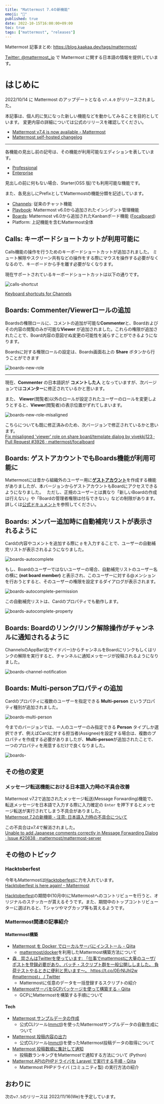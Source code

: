 ```yaml
---
title: "Mattermost 7.4の新機能"
emoji: "🎉"
published: true
date: 2022-10-15T16:00:00+09:00
toc: true
tags: ["mattermost", "releases"]
---
```


Mattermost 記事まとめ: https://blog.kaakaa.dev/tags/mattermost/

[Twitter: @mattermost_jp](https://twitter.com/mattermost_jp) で Mattermost に関する日本語の情報を提供しています。

# はじめに

2022/10/14 に Mattermost のアップデートとなる `v7.4.0` がリリースされました。

本記事は、個人的に気になった新しい機能などを動かしてみることを目的としています。
変更内容の詳細については公式のリリースを確認してください。

- [Mattermost v7\.4 is now available \- Mattermost](https://mattermost.com/blog/mattermost-v7-4-is-now-available/)
- [Mattermost self\-hosted changelog](https://docs.mattermost.com/install/self-managed-changelog.html#release-v7-4-feature-release)

---

各機能の見出し前の記号は、その機能が利用可能なエディションを表しています。

- [Professional](https://mattermost.com/pricing/)
- [Enterprise](https://mattermost.com/pricing/)

見出しの前に何もない場合、Starter(OSS 版)でも利用可能な機能です。

また、各見出しにPrefixとしてMattermostの機能分類を記述しています。

- [Channels](https://docs.mattermost.com/guides/channels.html): 従来のチャット機能
- [Playbook](https://docs.mattermost.com/guides/playbooks.html): Mattermost v6.0から追加されたインシデント管理機能
- [Boards](https://docs.mattermost.com/guides/boards.html): Mattermost v6.0から追加されたKanbanボード機能 ([Focalboard](https://www.focalboard.com/))
- Platform: 上記機能を含むMattermost全体

## Calls: キーボードショートカットが利用可能に

Calls機能の操作を行うためのキーボードショートカットが追加されました。
ミュート解除やスクリーン共有などの操作をする際にマウスを操作する必要がなくなるので、キーボードから手を離す必要がなくなります。

現在サポートされているキーボードショートカットは以下の通りです。

![calls-shortcut](https://blog.kaakaa.dev/images/posts/mattermost/releases-7.4/calls-shortcut.png)

[Keyboard shortcuts for Channels](https://docs.mattermost.com/channels/keyboard-shortcuts-for-channels.html#calls-shortcuts)

## Boards: Commenter/Viewerロールの追加

Boardsの権限ロールに、コメントの追加が可能な**Commenter**と、Boardおよびその内容の閲覧のみが可能な**Viewer** が追加されました。これらの権限が追加されたことで、Board内容の意図せぬ変更の可能性を減らすことができるようになります。

Boardsに対する権限ロールの設定は、Boards画面右上の **Share** ボタンから行うことができます

![boards-new-role](https://blog.kaakaa.dev/images/posts/mattermost/releases-7.4/boards-new-role.png)

---

現在、**Commenter** の日本語訳が **コメントした人** となっていますが、次バージョンでは**コメンター**に修正されているかと思います。

また、 **Viewer**(閲覧者)以外のロールが設定されたユーザーのロールを変更しようとすると、**Viewer**(閲覧者)の表示位置がずれてしまいます。

![boards-new-role-misaligned](https://blog.kaakaa.dev/images/posts/mattermost/releases-7.4/boards-new-role-misaligned.png)

こちらについても既に修正済みのため、次バージョンで修正されているかと思います。  
[Fix misaligned 'viewer' role on share board/template dialog by vivekkj123 · Pull Request \#3926 · mattermost/focalboard](https://github.com/mattermost/focalboard/pull/3926)


<!-- 
## Boards: Minimum default board roles
(新しい機能の話でなくユースケースの話であり、説明しようとすると複雑になり混乱を与えそうなので割愛)
-->

## Boards: ゲストアカウントでもBoards機能が利用可能に

Mattermostには昔から組織外のユーザー用に[**ゲストアカウント**](https://docs.mattermost.com/onboard/guest-accounts.html)を作成する機能がありましたが、本バージョンからゲストアカウントもBoardにアクセスできるようになりました。　 
ただし、正規のユーザーとは異なり「新しいBoardの作成は行えない」や「Boardの管理者権限は付与できない」などの制限があります。詳しくは[公式ドキュメント](https://docs.mattermost.com/boards/share-and-collaborate.html#guest-accounts)を参照してください。

## Boards: メンバー追加時に自動補完リストが表示されるように

Cardの内容やコメントを追加する際に `@` を入力することで、ユーザーの自動補完リストが表示されるようになりました。  

![boards-autocomplete](https://blog.kaakaa.dev/images/posts/mattermost/releases-7.4/boards-autocomplete.png)

もし、Boardのユーザーではないユーザーの場合、自動補完リストのユーザー名の横に **(not board member)** と表示され、このユーザーに対する@メンションを行おうとすると、そのユーザーの権限を設定するダイアログが表示されます。

![boards-autocomplete-permission](https://blog.kaakaa.dev/images/posts/mattermost/releases-7.4/boards-autocomplete-permission.png)

この自動補完リストは、Cardのプロパティでも動作します。

![boards-autocomplete-property](https://blog.kaakaa.dev/images/posts/mattermost/releases-7.4/boards-autocomplete-property.png)

## Boards: Boardのリンク/リンク解除操作がチャンネルに通知されるように

ChannelsのAppBar(右サイドバー)からチャンネルをBoardにリンクもしくはリンクの解除を実行すると、チャンネルに通知メッセージが投稿されるようになりました。

![boards-channel-notification](https://blog.kaakaa.dev/images/posts/mattermost/releases-7.4/boards-channel-notification.png)

## Boards: Multi-personプロパティの追加

Cardのプロパティに複数のユーザーを指定できる **Multi-person** というプロパティ種別が追加されました。

![boards-multi-person](https://blog.kaakaa.dev/images/posts/mattermost/releases-7.4/boards-multi-person.png)

今までのバージョンでは、一人のユーザーのみ指定できる **Person** タイプしか選択できず、例えばCardに対する担当者(Assignee)を設定する場合は、複数のプロパティを作成する必要がありましたが、**Multi-person**が追加されたことで、一つのプロパティを用意するだけで良くなりました。


![boards-](https://blog.kaakaa.dev/images/posts/mattermost/releases-7.4/boards-.png)

## その他の変更

### メッセージ転送機能における日本語入力時の不具合改善

Mattermost v7.2で追加されたメッセージ転送(Message Forwarding)機能で、転送メッセージを日本語で入力する際に入力確定の `Enter` を押下するとメッセージ転送が実行されてしまう不具合がありました。  
[Mattermost 7.2の新機能 - 注意: 日本語入力時の不具合について](https://blog.kaakaa.dev/post/mattermost/releases-7.2/#%E6%B3%A8%E6%84%8F-%E6%97%A5%E6%9C%AC%E8%AA%9E%E5%85%A5%E5%8A%9B%E6%99%82%E3%81%AE%E4%B8%8D%E5%85%B7%E5%90%88%E3%81%AB%E3%81%A4%E3%81%84%E3%81%A6)

この不具合はv7.4で解消されました。  
[Unable to add Japanese comments correctly in Message Forwarding Dialog · Issue \#20838 · mattermost/mattermost\-server](https://github.com/mattermost/mattermost-server/issues/20838)


## その他のトピック

### Hacktoberfest

今年もMattermostは[Hacktoberfest](https://hacktoberfest.com/)に力を入れています。  
[Hacktoberfest is here again\! \- Mattermost](https://mattermost.com/blog/hacktoberfest-2022/)

[Hacktoberfest](https://hacktoberfest.com/)の期間中(10月中)にMattermostへのコントリビューを行うと、オリジナルのステッカーが貰えるそうです。また、期間中のトップコントリビューターに選ばれると、Tシャツやマグカップ等も貰えるようです。

### Mattermost関連の記事紹介

#### Mattermost構築

* [Mattermost を Docker でローカルサーバにインストール \- Qiita](https://qiita.com/nanbuwks/items/b20e2df483f6806909ab)
  * [mattermost/docker](https://github.com/mattermost/docker)を利用したMattermost構築方法について
* [森　崇さんはTwitterを使っています: 「仕事でmattermostに大量のユーザ/ポストを登録必要があり、バッチ・スクリプト群を一般公開ししました。 負荷テストやるときに便利と思います〜。 https://t\.co/0ErNlJhI2w \#mattermost」 / Twitter](https://twitter.com/kanetugu2020/status/1577185142896230401)
  * Mattermostに任意のデータを一括登録するスクリプトの紹介
* [MattermostサーバをGCPパッケージを使って構築する \- Qiita](https://qiita.com/Power-mind74/items/6e8cbe5cb42d7094ca57)
  * GCPにMattermostを構築する手順について

#### Tech

* [Mattermost サンプルデータの作成](https://zenn.dev/kiyasu7028/articles/20295d293aa0ae)
  * 公式CLIツール([mmctl](https://github.com/mattermost/mmctl))を使ったMattermostサンプルデータの自動生成について
* [Mattermost 投稿内容の出力](https://zenn.dev/kiyasu7028/articles/f2a59351495c58)
  * 公式CLIツール([mmctl](https://github.com/mattermost/mmctl))を使ったMattermost投稿データの取得について
* [Mattermost 投稿数順に集計して通知](https://zenn.dev/kiyasu7028/articles/83b38aff54f4b6)
  * 投稿数ランキングをMattermostで通知する方法について (Python)
* [Mattermot APIのPHPドライバを Laravel で実行する手順 \- Qiita](https://qiita.com/kanetugu2018/items/bf0e22a58d2ecd8f4062)
  * Mattermost PHPドライバ (コミュニティ製) の実行方法の紹介

## おわりに
次の`v7.5`のリリースは 2022/11/16(We)を予定しています。

